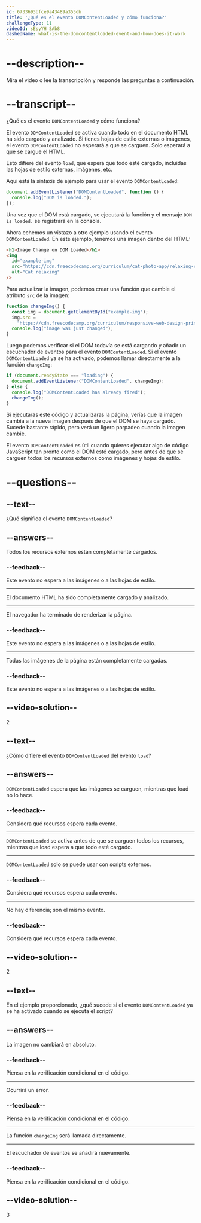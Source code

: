 ```yaml
---
id: 6733693bfce9a43489a355db
title: '¿Qué es el evento DOMContentLoaded y cómo funciona?'
challengeType: 11
videoId: sEsyYH_SAb8
dashedName: what-is-the-domcontentloaded-event-and-how-does-it-work
---
```


# --description--

Mira el video o lee la transcripción y responde las preguntas a continuación.

# --transcript--

¿Qué es el evento `DOMContentLoaded` y cómo funciona?

El evento `DOMContentLoaded` se activa cuando todo en el documento HTML ha sido cargado y analizado. Si tienes hojas de estilo externas o imágenes, el evento `DOMContentLoaded` no esperará a que se carguen. Solo esperará a que se cargue el HTML.

Esto difiere del evento `load`, que espera que todo esté cargado, incluidas las hojas de estilo externas, imágenes, etc.

Aquí está la sintaxis de ejemplo para usar el evento `DOMContentLoaded`:

```js
document.addEventListener("DOMContentLoaded", function () {
  console.log("DOM is loaded.");
});
```

Una vez que el DOM está cargado, se ejecutará la función y el mensaje `DOM is loaded.` se registrará en la consola.

Ahora echemos un vistazo a otro ejemplo usando el evento `DOMContentLoaded`. En este ejemplo, tenemos una imagen dentro del HTML:

```html
<h1>Image Change on DOM Loaded</h1>
<img
  id="example-img"
  src="https://cdn.freecodecamp.org/curriculum/cat-photo-app/relaxing-cat.jpg"
  alt="Cat relaxing"
/>
```

Para actualizar la imagen, podemos crear una función que cambie el atributo `src` de la imagen:

```js
function changeImg() {
  const img = document.getElementById("example-img");
  img.src =
    "https://cdn.freecodecamp.org/curriculum/responsive-web-design-principles/FCCStickers-CamperBot200x200.jpg";
  console.log("image was just changed");
}
```

Luego podemos verificar si el DOM todavía se está cargando y añadir un escuchador de eventos para el evento `DOMContentLoaded`. Si el evento `DOMContentLoaded` ya se ha activado, podemos llamar directamente a la función `changeImg`:

```js
if (document.readyState === "loading") {
  document.addEventListener("DOMContentLoaded", changeImg);
} else {
  console.log("DOMContentLoaded has already fired");
  changeImg();
}
```

Si ejecutaras este código y actualizaras la página, verías que la imagen cambia a la nueva imagen después de que el DOM se haya cargado. Sucede bastante rápido, pero verá un ligero parpadeo cuando la imagen cambie.

El evento `DOMContentLoaded` es útil cuando quieres ejecutar algo de código JavaScript tan pronto como el DOM esté cargado, pero antes de que se carguen todos los recursos externos como imágenes y hojas de estilo.

# --questions--

## --text--

¿Qué significa el evento `DOMContentLoaded`?

## --answers--

Todos los recursos externos están completamente cargados.

### --feedback--

Este evento no espera a las imágenes o a las hojas de estilo.

---

El documento HTML ha sido completamente cargado y analizado.

---

El navegador ha terminado de renderizar la página.

### --feedback--

Este evento no espera a las imágenes o a las hojas de estilo.

---

Todas las imágenes de la página están completamente cargadas.

### --feedback--

Este evento no espera a las imágenes o a las hojas de estilo.

## --video-solution--

2

## --text--

¿Cómo difiere el evento `DOMContentLoaded` del evento `load`?

## --answers--

`DOMContentLoaded` espera que las imágenes se carguen, mientras que load no lo hace.

### --feedback--

Considera qué recursos espera cada evento.

---

`DOMContentLoaded` se activa antes de que se carguen todos los recursos, mientras que load espera a que todo esté cargado.

---

`DOMContentLoaded` solo se puede usar con scripts externos.

### --feedback--

Considera qué recursos espera cada evento.

---

No hay diferencia; son el mismo evento.

### --feedback--

Considera qué recursos espera cada evento.

## --video-solution--

2

## --text--

En el ejemplo proporcionado, ¿qué sucede si el evento `DOMContentLoaded` ya se ha activado cuando se ejecuta el script?

## --answers--

La imagen no cambiará en absoluto.

### --feedback--

Piensa en la verificación condicional en el código.

---

Ocurrirá un error.

### --feedback--

Piensa en la verificación condicional en el código.

---

La función `changeImg` será llamada directamente.

---

El escuchador de eventos se añadirá nuevamente.

### --feedback--

Piensa en la verificación condicional en el código.

## --video-solution--

3
